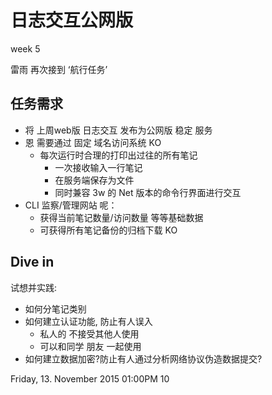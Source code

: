 # 日志交互公网版

week 5

雷雨 再次接到 ‘航行任务’

## 任务需求

- 将 上周web版 日志交互 发布为公网版 稳定 服务
- 恩 需要通过 固定 域名访问系统 KO     
	- 每次运行时合理的打印出过往的所有笔记   
    	- 一次接收输入一行笔记  
    	- 在服务端保存为文件  
    	- 同时兼容 3w 的 Net 版本的命令行界面进行交互
- CLI 监察/管理网站 呢：
	- 获得当前笔记数量/访问数量 等等基础数据
	- 可获得所有笔记备份的归档下载 KO

## Dive in

试想并实践:

- 如何分笔记类别
- 如何建立认证功能, 防止有人误入
	- 私人的 不接受其他人使用
	- 可以和同学 朋友 一起使用
- 如何建立数据加密?防止有人通过分析网络协议伪造数据提交?

Friday, 13. November 2015 01:00PM 10




